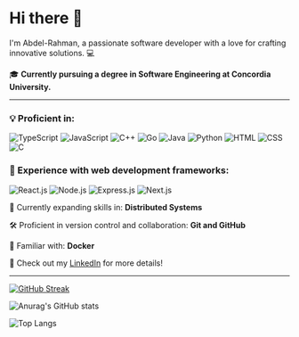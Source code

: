 # Hi there 👋

I'm Abdel-Rahman, a passionate software developer with a love for crafting innovative solutions. 💻

🎓 **Currently pursuing a degree in Software Engineering at Concordia University.**

---

### 💡 Proficient in:
![TypeScript](https://img.shields.io/badge/TypeScript-3178C6?style=for-the-badge&logo=typescript&logoColor=white) 
![JavaScript](https://img.shields.io/badge/JavaScript-F7DF1E?style=for-the-badge&logo=javascript&logoColor=black) 
![C++](https://img.shields.io/badge/C++-00599C?style=for-the-badge&logo=c%2B%2B&logoColor=white) 
![Go](https://img.shields.io/badge/Go-00ADD8?style=for-the-badge&logo=go&logoColor=white) 
![Java](https://img.shields.io/badge/Java-007396?style=for-the-badge&logo=java&logoColor=white) 
![Python](https://img.shields.io/badge/Python-3776AB?style=for-the-badge&logo=python&logoColor=white) 
![HTML](https://img.shields.io/badge/HTML-E34F26?style=for-the-badge&logo=html5&logoColor=white) 
![CSS](https://img.shields.io/badge/CSS-1572B6?style=for-the-badge&logo=css3&logoColor=white) 
![C](https://img.shields.io/badge/C-A8B9CC?style=for-the-badge&logo=c&logoColor=white) 


### 🚀 Experience with web development frameworks:
![React.js](https://img.shields.io/badge/React.js-61DAFB?style=for-the-badge&logo=react&logoColor=black) 
![Node.js](https://img.shields.io/badge/Node.js-339933?style=for-the-badge&logo=node.js&logoColor=white) 
![Express.js](https://img.shields.io/badge/Express.js-000000?style=for-the-badge&logo=express&logoColor=white)
![Next.js](https://img.shields.io/badge/Next.js-000000?style=for-the-badge&logo=next.js&logoColor=white)




🌱 Currently expanding skills in:
**Distributed Systems**

🛠️ Proficient in version control and collaboration:
**Git and GitHub**

🐳 Familiar with:
**Docker**

🔗 Check out my [LinkedIn](https://www.linkedin.com/in/abdel-rahmankhalifa/) for more details!

---
[![GitHub Streak](https://streak-stats.demolab.com/?user=AbdelrahmanWM&theme=highcontrast)](https://git.io/streak-stats)

![Anurag's GitHub stats](https://github-readme-stats.vercel.app/api?username=AbdelrahmanWM&theme=dark)

![Top Langs](https://github-readme-stats.vercel.app/api/top-langs/?username=AbdelrahmanWM&layout=donut&theme=dark&langs_count=6)
